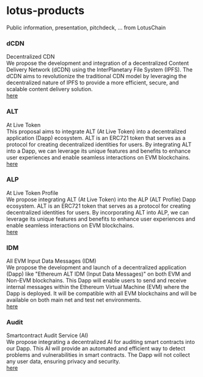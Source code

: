 # lotus-products
Public information, presentation, pitchdeck, ... from LotusChain

### dCDN
Decentralized CDN\
We propose the development and integration of a decentralized Content Delivery Network (dCDN) using the InterPlanetary File System (IPFS). The dCDN aims to revolutionize the traditional CDN model by leveraging the decentralized nature of IPFS to provide a more efficient, secure, and scalable content delivery solution.\
[here](https://github.com/blue-lotus-org/lotus-products/tree/main/dCDN)

### ALT
At Live Token\
This proposal aims to integrate ALT (At Live Token) into a decentralized application (Dapp) ecosystem. ALT is an ERC721 token that serves as a protocol for creating decentralized identities for users. By integrating ALT into a Dapp, we can leverage its unique features and benefits to enhance user experiences and enable seamless interactions on EVM blockchains.\
[here](https://github.com/blue-lotus-org/lotus-products/tree/main/ALT)

### ALP
At Live Token Profile\
We propose integrating ALT (At Live Token) into the ALP (ALT Profile) Dapp ecosystem. ALT is an ERC721 token that serves as a protocol for creating decentralized identities for users. By incorporating ALT into ALP, we can leverage its unique features and benefits to enhance user experiences and enable seamless interactions on EVM blockchains.\
[here](https://github.com/blue-lotus-org/lotus-products/tree/main/ALP)

### IDM
All EVM Input Data Messages (IDM)\
We propose the development and launch of a decentralized application (Dapp) like "Ethereum ALT IDM (Input Data Messages)" on both EVM and Non-EVM blockchains. This Dapp will enable users to send and receive internal messages within the Ethereum Virtual Machine (EVM) where the Dapp is deployed. It will be compatible with all EVM blockchains and will be available on both main net and test net environments.\
[here](https://github.com/blue-lotus-org/lotus-products/tree/main/IDM)

### Audit
Smartcontract Audit Service (AI)\
We propose integrating a decentralized AI for auditing smart contracts into our Dapp. This AI will provide an automated and efficient way to detect problems and vulnerabilities in smart contracts. The Dapp will not collect any user data, ensuring privacy and security.\
[here](https://github.com/blue-lotus-org/lotus-products/tree/main/Audit)
